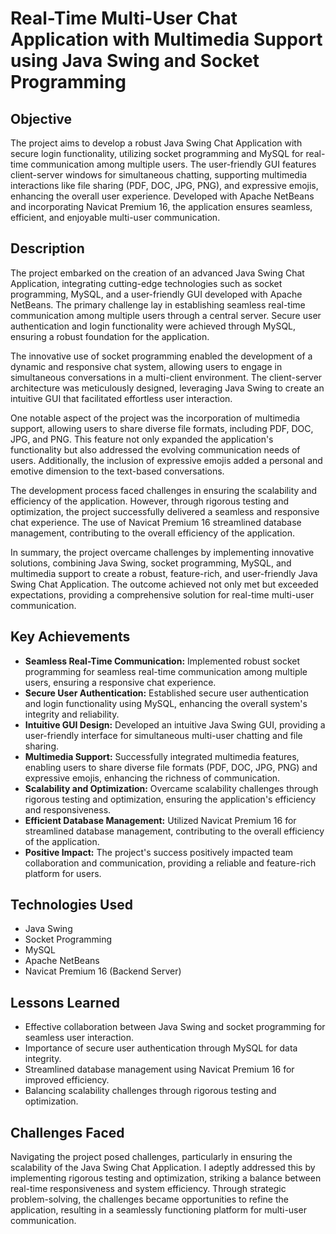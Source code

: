 # Real-Time Multi-User Chat Application with Multimedia Support using Java Swing and Socket Programming

## Objective
The project aims to develop a robust Java Swing Chat Application with secure login functionality, utilizing socket programming and MySQL for real-time communication among multiple users. The user-friendly GUI features client-server windows for simultaneous chatting, supporting multimedia interactions like file sharing (PDF, DOC, JPG, PNG), and expressive emojis, enhancing the overall user experience. Developed with Apache NetBeans and incorporating Navicat Premium 16, the application ensures seamless, efficient, and enjoyable multi-user communication.

## Description
The project embarked on the creation of an advanced Java Swing Chat Application, integrating cutting-edge technologies such as socket programming, MySQL, and a user-friendly GUI developed with Apache NetBeans. The primary challenge lay in establishing seamless real-time communication among multiple users through a central server. Secure user authentication and login functionality were achieved through MySQL, ensuring a robust foundation for the application. 

The innovative use of socket programming enabled the development of a dynamic and responsive chat system, allowing users to engage in simultaneous conversations in a multi-client environment. The client-server architecture was meticulously designed, leveraging Java Swing to create an intuitive GUI that facilitated effortless user interaction. 

One notable aspect of the project was the incorporation of multimedia support, allowing users to share diverse file formats, including PDF, DOC, JPG, and PNG. This feature not only expanded the application's functionality but also addressed the evolving communication needs of users. Additionally, the inclusion of expressive emojis added a personal and emotive dimension to the text-based conversations. 

The development process faced challenges in ensuring the scalability and efficiency of the application. However, through rigorous testing and optimization, the project successfully delivered a seamless and responsive chat experience. The use of Navicat Premium 16 streamlined database management, contributing to the overall efficiency of the application. 

In summary, the project overcame challenges by implementing innovative solutions, combining Java Swing, socket programming, MySQL, and multimedia support to create a robust, feature-rich, and user-friendly Java Swing Chat Application. The outcome achieved not only met but exceeded expectations, providing a comprehensive solution for real-time multi-user communication.

## Key Achievements
- **Seamless Real-Time Communication:** Implemented robust socket programming for seamless real-time communication among multiple users, ensuring a responsive chat experience.
- **Secure User Authentication:** Established secure user authentication and login functionality using MySQL, enhancing the overall system's integrity and reliability.
- **Intuitive GUI Design:** Developed an intuitive Java Swing GUI, providing a user-friendly interface for simultaneous multi-user chatting and file sharing.
- **Multimedia Support:** Successfully integrated multimedia features, enabling users to share diverse file formats (PDF, DOC, JPG, PNG) and expressive emojis, enhancing the richness of communication.
- **Scalability and Optimization:** Overcame scalability challenges through rigorous testing and optimization, ensuring the application's efficiency and responsiveness.
- **Efficient Database Management:** Utilized Navicat Premium 16 for streamlined database management, contributing to the overall efficiency of the application.
- **Positive Impact:** The project's success positively impacted team collaboration and communication, providing a reliable and feature-rich platform for users.

## Technologies Used
- Java Swing
- Socket Programming
- MySQL
- Apache NetBeans
- Navicat Premium 16 (Backend Server)

## Lessons Learned
- Effective collaboration between Java Swing and socket programming for seamless user interaction.
- Importance of secure user authentication through MySQL for data integrity.
- Streamlined database management using Navicat Premium 16 for improved efficiency.
- Balancing scalability challenges through rigorous testing and optimization.

## Challenges Faced
Navigating the project posed challenges, particularly in ensuring the scalability of the Java Swing Chat Application. I adeptly addressed this by implementing rigorous testing and optimization, striking a balance between real-time responsiveness and system efficiency. Through strategic problem-solving, the challenges became opportunities to refine the application, resulting in a seamlessly functioning platform for multi-user communication.
